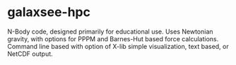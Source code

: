 # galaxsee-hpc
N-Body code, designed primarily for educational use. Uses Newtonian gravity, with options for PPPM and Barnes-Hut based force calculations. Command line based with option of X-lib simple visualization, text based, or NetCDF output.
